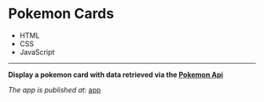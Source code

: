 # Pokemon Cards
- HTML
- CSS
- JavaScript
---
**Display a pokemon card with data retrieved via the [Pokemon Api](https://pokeapi.co/)**

*The app is published at:* [app](https://salimov333.github.io/pokemon-cards/)
 